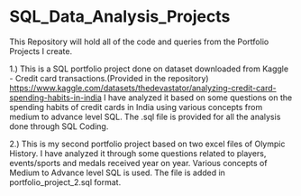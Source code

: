 # SQL_Data_Analysis_Projects

This Repository will hold all of the code and queries from the Portfolio Projects I create.

1.) This is a SQL portfolio project done on dataset downloaded from Kaggle - Credit card transactions.(Provided in the repository)
    https://www.kaggle.com/datasets/thedevastator/analyzing-credit-card-spending-habits-in-india
    I have analyzed it based on some questions on the spending habits of credit cards in India using various concepts from medium to advance level SQL. 
    The .sql file is provided for all the analysis done through SQL Coding.

2.) This is my second portfolio project based on two excel files of Olympic History. I have analyzed it through some questions related to players, events/sports and medals 
    received year on year. Various concepts of Medium to Advance level SQL is used. The file is added in portfolio_project_2.sql format.

